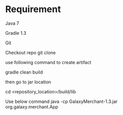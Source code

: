 # Requirement 
Java 7

Gradle 1.3

Git

Checkout repo git clone 

use following command to create artifact

gradle clean build

then go to jar location

cd <repository_location>/build/lib

Use below command
java -cp GalaxyMerchant-1.3.jar org.galaxy.merchant.App
